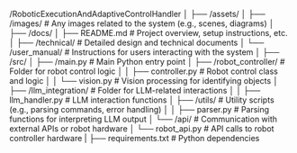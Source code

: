 /RoboticExecutionAndAdaptiveControlHandler
│
├── /assets/
│   ├── /images/           # Any images related to the system (e.g., scenes, diagrams)
│
├── /docs/
│   ├── README.md          # Project overview, setup instructions, etc.
│   ├── /technical/        # Detailed design and technical documents
│   └── /user_manual/      # Instructions for users interacting with the system
│
├── /src/
│   ├── /main.py           # Main Python entry point
│   ├── /robot_controller/ # Folder for robot control logic
│   │   ├── controller.py  # Robot control class and logic
│   │   └── vision.py      # Vision processing for identifying objects
│   ├── /llm_integration/  # Folder for LLM-related interactions
│   │   ├── llm_handler.py # LLM interaction functions
│   ├── /utils/            # Utility scripts (e.g., parsing commands, error handling)
│   │   ├── parser.py      # Parsing functions for interpreting LLM output
│   └── /api/              # Communication with external APIs or robot hardware
│       └── robot_api.py   # API calls to robot controller hardware
|
├── requirements.txt       # Python dependencies

